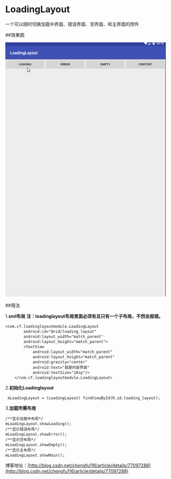 # LoadingLayout
一个可以随时切换加载中界面、错误界面、空界面、和主界面的控件

##效果图

![这里写图片描述](/pic/a.gif)

##用法

 1.**xml布局**
	**注：loadinglayout布局里面必须有且只有一个子布局，不然会报错。**
```
<com.cf.loadinglayoutmodule.LoadingLayout
        android:id="@+id/loading_layout"
        android:layout_width="match_parent"
        android:layout_height="match_parent">
        <TextView
            android:layout_width="match_parent"
            android:layout_height="match_parent"
            android:gravity="center"
            android:text="我是内容界面"
            android:textSize="16sp"/>
    </com.cf.loadinglayoutmodule.LoadingLayout>
```

2.**初始化Loadinglayout**

```
 mLoadingLayout = (LoadingLayout) findViewById(R.id.loading_layout);
```

3.**加载所需布局**
```
/**显示加载中布局*/
mLoadingLayout.showLoading();
/**显示错误布局*/
mLoadingLayout.showError();
/**显示空布局*/
mLoadingLayout.showEmpty();
/**显示主布局*/
mLoadingLayout.showMain();
```


博客地址：[http://blog.csdn.net/chengfu116/article/details/77097288](http://blog.csdn.net/chengfu116/article/details/77097288)

